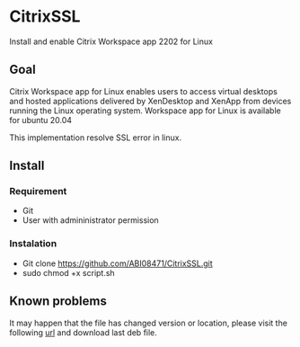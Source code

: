 # CitrixSSL

Install and enable Citrix Workspace app 2202 for Linux

## Goal

Citrix Workspace app for Linux enables users to access virtual desktops and hosted applications delivered by XenDesktop and XenApp from devices running the Linux operating system. Workspace app for Linux is available for ubuntu 20.04

This implementation resolve SSL error in linux.

## Install

### Requirement

- Git
- User with admininistrator permission

### Instalation

- Git clone https://github.com/ABI08471/CitrixSSL.git
- sudo chmod +x script.sh

## Known problems
It may happen that the file has changed version or location, please visit the following [url](https://www.citrix.com/downloads/workspace-app/linux/workspace-app-for-linux-latest.html) and download last deb file.
